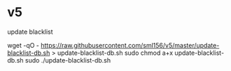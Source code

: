 # v5
update blacklist

wget -qO - https://raw.githubusercontent.com/sml156/v5/master/update-blacklist-db.sh > update-blacklist-db.sh
sudo chmod a+x update-blacklist-db.sh
sudo ./update-blacklist-db.sh
